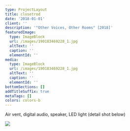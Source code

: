 ```yaml
---
type: ProjectLayout
title: closetrod
date: '2018-01-01'
client: ''
description: '"Other Voices, Other Rooms" [2018]'
featuredImage:
  type: ImageBlock
  url: /images/190183469228_1.jpg
  altText: ''
  caption: ''
  elementId: ''
media:
  type: ImageBlock
  url: /images/190183469228_1.jpg
  altText: ''
  caption: ''
  elementId: ''
bottomSections: []
addTitleSuffix: true
metaTags: []
colors: colors-b
---
```

Air vent, digital audio, speaker, LED light (detail shot below)

![](/images/190183469228_0.jpg)
